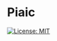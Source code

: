# Piaic
[![License: MIT](https://img.shields.io/badge/License-MIT-yellow.svg)](https://opensource.org/licenses/MIT)
